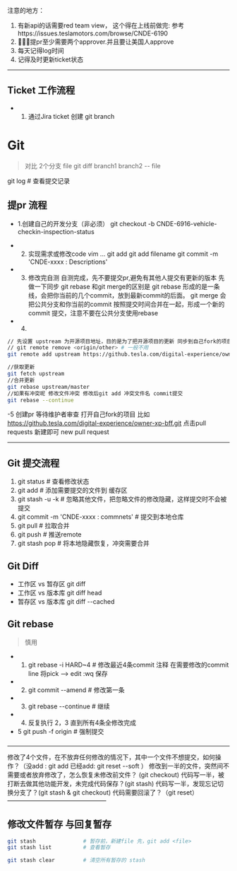注意的地方：

1. 有新api的话需要red team view， 这个得在上线前做完: 参考https://issues.teslamotors.com/browse/CNDE-6190
2. 提pr至少需要两个approver.并且要让美国人approve
3. 每天记得log时间
4. 记得及时更新ticket状态
-------------------------------
## Ticket 工作流程
- 1. 通过Jira ticket 创建 git branch 



# Git

> 对比 2个分支 file 
git diff branch1  branch2 -- file 

git log <file> # 查看提交记录

## 提pr 流程
- 1.创建自己的开发分支（非必须）
git checkout -b CNDE-6916-vehicle-checkin-inspection-status

- 2. 实现需求或修改code
  vim ...
  git add <file> <file> 
  git add filename 
  git commit -m 'CNDE-xxxx : Descriptions' 
- 3. 修改完自测
自测完成，先不要提交pr,避免有其他人提交有更新的版本 先做一下同步
git rebase 和git merge的区别是 git rebase 形成的是一条线，会把你当前的几个commit，放到最新commit的后面。
git merge 会把公共分支和你当前的commit 按照提交时间合并在一起，形成一个新的 commit 提交，注意不要在公共分支使用rebase

- 4.

```bash
// 先设置 upstream 为开源项目地址，目的是为了把开源项目的更新 同步到自己fork的项目中
// git remote remove <origin/other> # 一般不用
git remote add upstream https://github.tesla.com/digital-experience/owner-xp-bff.git

//获取更新
git fetch upstream
//合并更新
git rebase upstream/master
//如果有冲突呢 修改文件冲突 修改后git add 冲突文件名 commit提交
git rebase --continue
```  

-5 创建pr 等待维护者审查
打开自己fork的项目 比如 https://github.tesla.com/digital-experience/owner-xp-bff.git
点击pull requests 新建即可 new pull request 

---------------------------------------------------------------------------------------------------------
## Git 提交流程

1. git status  # 查看修改状态
2. git add <file> <file>  # 添加需要提交的文件到 缓存区
3. git stash -u -k  # 忽略其他文件，把忽略文件的修改隐藏，这样提交时不会被提交
4. git commit -m 'CNDE-xxxx : commnets' # 提交到本地仓库
5. git pull # 拉取合并
6. git push # 推送remote 
7. git stash pop # 将本地隐藏恢复，冲突需要合并

## Git Diff 
- 工作区 vs 暂存区 git diff
- 工作区 vs 版本库 git diff head
- 暂存区 vs 版本库 git diff --cached

## Git rebase
> 慎用
- 1. git rebase -i HARD~4  # 修改最近4条commit 注释
	在需要修改的commit line 将pick --> edit :wq 保存
- 2. git commit --amend  # 修改第一条
- 3. git rebase --continue # 继续
- 4. 反复执行 2，3 直到所有4条全修改完成
- 5 git push -f origin <branch> # 强制提交

###
---------------------
修改了4个文件，在不放弃任何修改的情况下，其中一个文件不想提交，如何操作？（没add : git add 已经add: git reset --soft ）
修改到一半的文件，突然间不需要或者放弃修改了，怎么恢复未修改前文件？ (git checkout)
代码写一半，被打断去做其他功能开发，未完成代码保存？(git stash)
代码写一半，发现忘记切换分支了？(git stash & git checkout)
代码需要回滚了？（git reset）
————————————————

## 修改文件暂存 与回复暂存

```bash 
git stash   			# 暂存前，新建file 先，git add <file>
git stash list 			# 查看暂存

git stash clear			# 清空所有暂存的 stash 
```


